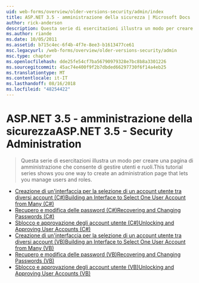 ```yaml
---
uid: web-forms/overview/older-versions-security/admin/index
title: ASP.NET 3.5 - amministrazione della sicurezza | Microsoft Docs
author: rick-anderson
description: Questa serie di esercitazioni illustra un modo per creare una pagina di amministrazione che consente di gestire utenti e ruoli.
ms.author: riande
ms.date: 10/05/2011
ms.assetid: b715c4ec-6f4b-4f7e-8ee3-b1613477ce61
msc.legacyurl: /web-forms/overview/older-versions-security/admin
msc.type: chapter
ms.openlocfilehash: dde25fe54cf7ba56790979328e7bc8b8a3301226
ms.sourcegitcommit: 45ac74e400f9f2b7dbded66297730f6f14a4eb25
ms.translationtype: MT
ms.contentlocale: it-IT
ms.lasthandoff: 08/16/2018
ms.locfileid: "48254422"
---
```

<a name="aspnet-35---security-administration"></a><span data-ttu-id="d164d-103">ASP.NET 3.5 - amministrazione della sicurezza</span><span class="sxs-lookup"><span data-stu-id="d164d-103">ASP.NET 3.5 - Security Administration</span></span>
====================
> <span data-ttu-id="d164d-104">Questa serie di esercitazioni illustra un modo per creare una pagina di amministrazione che consente di gestire utenti e ruoli.</span><span class="sxs-lookup"><span data-stu-id="d164d-104">This tutorial series shows you one way to create an administration page that lets you manage users and roles.</span></span>


- [<span data-ttu-id="d164d-105">Creazione di un'interfaccia per la selezione di un account utente tra diversi account (C#)</span><span class="sxs-lookup"><span data-stu-id="d164d-105">Building an Interface to Select One User Account from Many (C#)</span></span>](building-an-interface-to-select-one-user-account-from-many-cs.md)
- [<span data-ttu-id="d164d-106">Recupero e modifica delle password (C#)</span><span class="sxs-lookup"><span data-stu-id="d164d-106">Recovering and Changing Passwords (C#)</span></span>](recovering-and-changing-passwords-cs.md)
- [<span data-ttu-id="d164d-107">Sblocco e approvazione degli account utente (C#)</span><span class="sxs-lookup"><span data-stu-id="d164d-107">Unlocking and Approving User Accounts (C#)</span></span>](unlocking-and-approving-user-accounts-cs.md)
- [<span data-ttu-id="d164d-108">Creazione di un'interfaccia per la selezione di un account utente tra diversi account (VB)</span><span class="sxs-lookup"><span data-stu-id="d164d-108">Building an Interface to Select One User Account from Many (VB)</span></span>](building-an-interface-to-select-one-user-account-from-many-vb.md)
- [<span data-ttu-id="d164d-109">Recupero e modifica delle password (VB)</span><span class="sxs-lookup"><span data-stu-id="d164d-109">Recovering and Changing Passwords (VB)</span></span>](recovering-and-changing-passwords-vb.md)
- [<span data-ttu-id="d164d-110">Sblocco e approvazione degli account utente (VB)</span><span class="sxs-lookup"><span data-stu-id="d164d-110">Unlocking and Approving User Accounts (VB)</span></span>](unlocking-and-approving-user-accounts-vb.md)

